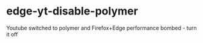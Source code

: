 # edge-yt-disable-polymer
Youtube switched to polymer and Firefox+Edge performance bombed - turn it off
